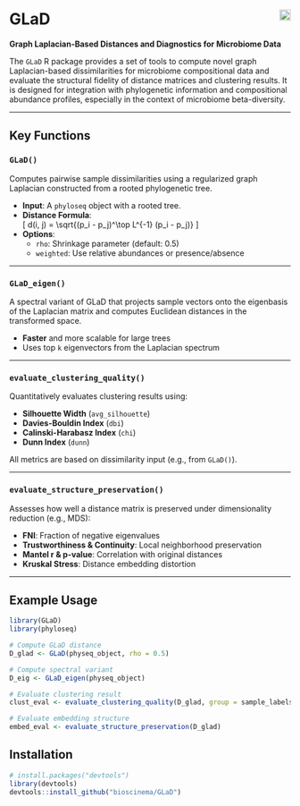 # GLaD <img src="https://img.shields.io/badge/R%3E%3D3.6-blue.svg" align="right" height="20"/>

**Graph Laplacian-Based Distances and Diagnostics for Microbiome Data**

The `GLaD` R package provides a set of tools to compute novel graph Laplacian-based dissimilarities for microbiome compositional data and evaluate the structural fidelity of distance matrices and clustering results. It is designed for integration with phylogenetic information and compositional abundance profiles, especially in the context of microbiome beta-diversity.

---

## Key Functions

### `GLaD()`

Computes pairwise sample dissimilarities using a regularized graph Laplacian constructed from a rooted phylogenetic tree.

- **Input**: A `phyloseq` object with a rooted tree.
- **Distance Formula**:  
  \[
  d(i, j) = \sqrt{(p_i - p_j)^\top L^{-1} (p_i - p_j)}
  \]
- **Options**:
  - `rho`: Shrinkage parameter (default: 0.5)
  - `weighted`: Use relative abundances or presence/absence

---

### `GLaD_eigen()`

A spectral variant of GLaD that projects sample vectors onto the eigenbasis of the Laplacian matrix and computes Euclidean distances in the transformed space.

- **Faster** and more scalable for large trees
- Uses top `k` eigenvectors from the Laplacian spectrum

---

### `evaluate_clustering_quality()`

Quantitatively evaluates clustering results using:

- **Silhouette Width** (`avg_silhouette`)
- **Davies-Bouldin Index** (`dbi`)
- **Calinski-Harabasz Index** (`chi`)
- **Dunn Index** (`dunn`)

All metrics are based on dissimilarity input (e.g., from `GLaD()`).

---

### `evaluate_structure_preservation()`

Assesses how well a distance matrix is preserved under dimensionality reduction (e.g., MDS):

- **FNI**: Fraction of negative eigenvalues
- **Trustworthiness & Continuity**: Local neighborhood preservation
- **Mantel r & p-value**: Correlation with original distances
- **Kruskal Stress**: Distance embedding distortion

---

## Example Usage

```r
library(GLaD)
library(phyloseq)

# Compute GLaD distance
D_glad <- GLaD(physeq_object, rho = 0.5)

# Compute spectral variant
D_eig <- GLaD_eigen(physeq_object)

# Evaluate clustering result
clust_eval <- evaluate_clustering_quality(D_glad, group = sample_labels)

# Evaluate embedding structure
embed_eval <- evaluate_structure_preservation(D_glad)
```

## Installation

```r
# install.packages("devtools")
library(devtools)
devtools::install_github("bioscinema/GLaD")
```



